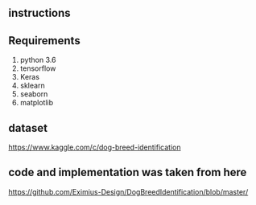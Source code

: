## instructions

## Requirements
   1) python 3.6
   2) tensorflow
   3) Keras
   4) sklearn
   5) seaborn
   6) matplotlib
   
## dataset 
 https://www.kaggle.com/c/dog-breed-identification   
 
## code and implementation was taken from here

https://github.com/Eximius-Design/DogBreedIdentification/blob/master/
